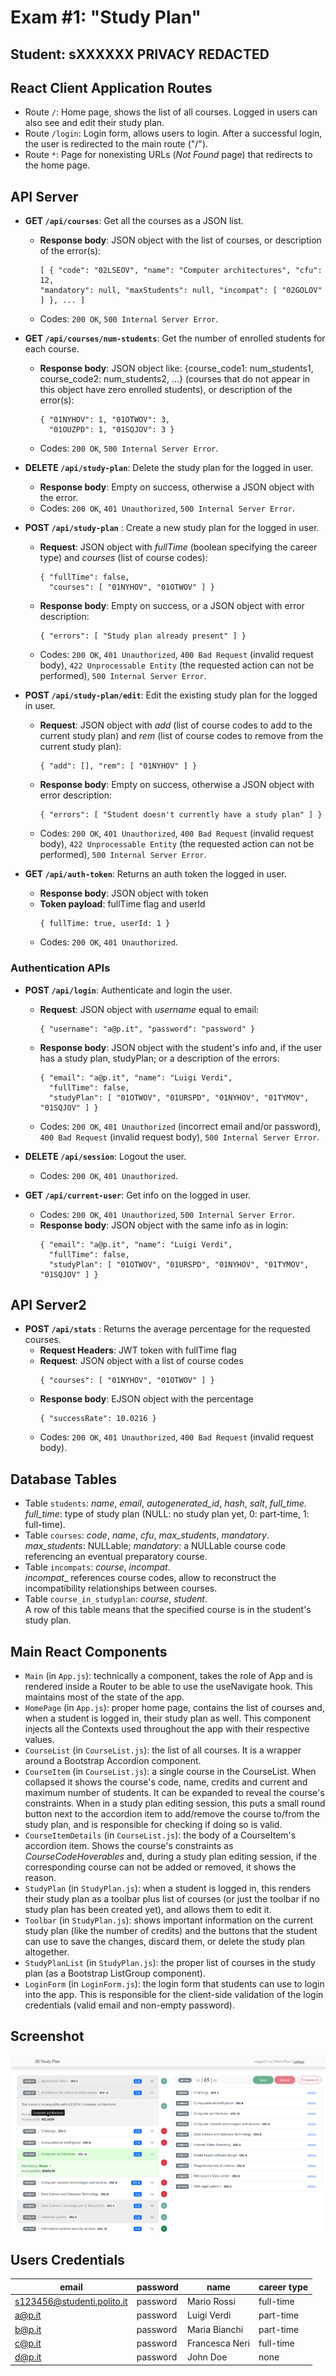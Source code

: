 # Exam #1: "Study Plan"
## Student: sXXXXXX PRIVACY REDACTED

## React Client Application Routes

- Route `/`: Home page, shows the list of all courses. Logged in users can also see and edit their study plan.
- Route `/login`: Login form, allows users to login. After a successful login, the user is redirected to the main route ("/").
- Route `*`: Page for nonexisting URLs (_Not Found_ page) that redirects to the home page.

## API Server

* **GET `/api/courses`**: Get all the courses as a JSON list.
  - **Response body**: JSON object with the list of courses, or description of the error(s):
    ```
    [ { "code": "02LSEOV", "name": "Computer architectures", "cfu": 12,
    "mandatory": null, "maxStudents": null, "incompat": [ "02GOLOV" ] }, ... ]
    ```
  - Codes: `200 OK`, `500 Internal Server Error`.


* **GET `/api/courses/num-students`**: Get the number of enrolled students for each course.
  - **Response body**: JSON object like: {course_code1: num_students1, course_code2:  num_students2, ...} (courses that do not appear in this object have zero enrolled students), or description of the error(s):
    ```
    { "01NYHOV": 1, "01OTWOV": 3,
      "01OUZPD": 1, "01SQJOV": 3 }
    ```
  - Codes: `200 OK`, `500 Internal Server Error`.

* **DELETE `/api/study-plan`**: Delete the study plan for the logged in user. 
  - **Response body**: Empty on success, otherwise a JSON object with the error.
  - Codes: `200 OK`, `401 Unauthorized`, `500 Internal Server Error`.
	

* **POST `/api/study-plan`** : Create a new study plan for the logged in user.
  - **Request**: JSON object with _fullTime_ (boolean specifying the career type) and _courses_ (list of course codes):   
    ```
    { "fullTime": false,
      "courses": [ "01NYHOV", "01OTWOV" ] }
    ```
  - **Response body**: Empty on success, or a JSON object with error description:
    ```
    { "errors": [ "Study plan already present" ] }
    ```
  - Codes: `200 OK`, `401 Unauthorized`, `400 Bad Request` (invalid request body), `422 Unprocessable Entity` (the requested action can not be performed), `500 Internal Server Error`.


* **POST `/api/study-plan/edit`**: Edit the existing study plan for the logged in user.
  - **Request**: JSON object with _add_ (list of course codes to add to the current study plan) and _rem_ (list of course codes to remove from the current study plan):  
    ```
    { "add": [], "rem": [ "01NYHOV" ] }
    ```
  - **Response body**: Empty on success, otherwise a JSON object with error description:
    ```
    { "errors": [ "Student doesn't currently have a study plan" ] }
    ```
  - Codes: `200 OK`, `401 Unauthorized`, `400 Bad Request` (invalid request body), `422 Unprocessable Entity` (the requested action can not be performed), `500 Internal Server Error`.

* **GET `/api/auth-token`**: Returns an auth token the logged in user.
  - **Response body**: JSON object with token
  - **Token payload**: fullTime flag and userId
    ```
    { fullTime: true, userId: 1 }
    ```
  - Codes: `200 OK`, `401 Unauthorized`.
  

### Authentication APIs

* **POST `/api/login`**: Authenticate and login the user.
  - **Request**: JSON object with _username_ equal to email:   
    ```
    { "username": "a@p.it", "password": "password" }
    ```
  - **Response body**: JSON object with the student's info and, if the user has a study plan, studyPlan; or a description of the errors:   
    ```
    { "email": "a@p.it", "name": "Luigi Verdi",
      "fullTime": false,
      "studyPlan": [ "01OTWOV", "01URSPD", "01NYHOV", "01TYMOV", "01SQJOV" ] }
    ```
  - Codes: `200 OK`, `401 Unauthorized` (incorrect email and/or password), `400 Bad Request` (invalid request body), `500 Internal Server Error`.


* **DELETE `/api/session`**: Logout the user.
  - Codes: `200 OK`, `401 Unauthorized`.

* **GET `/api/current-user`**: Get info on the logged in user.
  - Codes: `200 OK`, `401 Unauthorized`, `500 Internal Server Error`.
  - **Response body**: JSON object with the same info as in login:   
    ```
    { "email": "a@p.it", "name": "Luigi Verdi",
      "fullTime": false,
      "studyPlan": [ "01OTWOV", "01URSPD", "01NYHOV", "01TYMOV", "01SQJOV" ] }
    ```

## API Server2

* **POST `/api/stats`** : Returns the average percentage for the requested courses.
  - **Request Headers**: JWT token with fullTime flag  
  - **Request**: JSON object with a list of course codes   
    ```
    { "courses": [ "01NYHOV", "01OTWOV" ] }
    ```
  - **Response body**: EJSON object with the percentage
    ```
    { "successRate": 10.0216 }
    ```
  - Codes: `200 OK`, `401 Unauthorized`, `400 Bad Request` (invalid request body).


## Database Tables

- Table `students`: _name_, _email_, _autogenerated_id_, _hash_, _salt_, _full_time_.   
  _full_time_: type of study plan (NULL: no study plan yet, 0: part-time, 1: full-time).
- Table `courses`: _code_, _name_, _cfu_, _max_students_, _mandatory_.     
  _max_students_: NULLable; _mandatory_: a NULLable course code referencing an eventual preparatory course.
- Table `incompats`: _course_, _incompat_.   
  _incompat__ references course codes, allow to reconstruct the incompatibility relationships between courses.
- Table `course_in_studyplan`: _course_, _student_.   
  A row of this table means that the specified course is in the student's study plan.

## Main React Components

- `Main` (in `App.js`): technically a component, takes the role of App and is rendered inside a Router to be able to use the useNavigate hook. This maintains most of the state of the app.
- `HomePage` (in `App.js`): proper home page, contains the list of courses and, when a student is logged in, their study plan as well. This component injects all the Contexts used throughout the app with their respective values.
- `CourseList` (in `CourseList.js`): the list of all courses. It is a wrapper around a Bootstrap Accordion component.
- `CourseItem` (in `CourseList.js`): a single course in the CourseList. When collapsed it shows the course's code, name, credits and current and maximum number of students. It can be expanded to reveal the course's constraints. When in a study plan editing session, this puts a small round button next to the accordion item to add/remove the course to/from the study plan, and is responsible for checking if doing so is valid.
- `CourseItemDetails` (in `CourseList.js`): the body of a CourseItem's accordion item. Shows the course's constraints as _CourseCodeHoverables_ and, during a study plan editing session, if the corresponding course can not be added or removed, it shows the reason.
- `StudyPlan` (in `StudyPlan.js`): when a student is logged in, this renders their study plan as a toolbar plus list of courses (or just the toolbar if no study plan has been created yet), and allows them to edit it.
- `Toolbar` (in `StudyPlan.js`): shows important information on the current study plan (like the number of credits) and the buttons that the student can use to save the changes, discard them, or delete the study plan altogether.
- `StudyPlanList` (in `StudyPlan.js`): the proper list of courses in the study plan (as a Bootstrap ListGroup component).
- `LoginForm` (in `LoginForm.js`): the login form that students can use to login into the app. This is responsible for the client-side validation of the login credentials (valid email and non-empty password).

## Screenshot

![Screenshot](./img/screenshot.png)

## Users Credentials

| email | password | name | career type |
|-------|----------|------|-------------|
| s123456@studenti.polito.it | password | Mario Rossi | full-time |
| a@p.it | password | Luigi Verdi | part-time |
| b@p.it | password | Maria Bianchi | part-time |
| c@p.it | password | Francesca Neri | full-time |
| d@p.it | password | John Doe | none |

